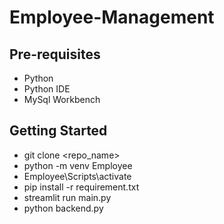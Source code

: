 # Employee-Management

## Pre-requisites
- Python
- Python IDE
- MySql Workbench

## Getting Started
- git clone <repo_name>
- python -m venv Employee
- Employee\Scripts\activate
- pip install -r requirement.txt
- streamlit run main.py
- python backend.py

